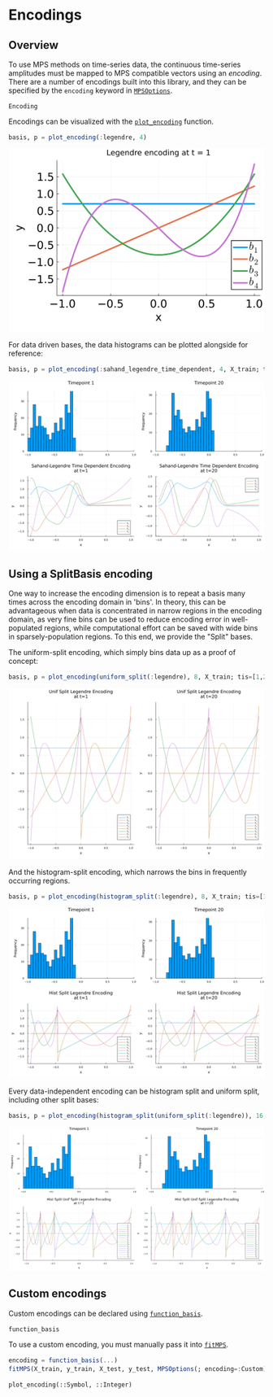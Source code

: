 # Encodings
## Overview
To use MPS methods on time-series data, the continuous time-series amplitudes must be mapped to MPS compatible vectors using an *encoding*. There are a number of encodings built into this library, and they can be specified by the `encoding` keyword in [`MPSOptions`](@ref).

```@docs
Encoding
```

Encodings can be visualized with the [`plot_encoding`](@ref) function.

```Julia
basis, p = plot_encoding(:legendre, 4)
```
![](./figures/encodings/leg.svg)


For data driven bases, the data histograms can be plotted alongside for reference:
```Julia
basis, p = plot_encoding(:sahand_legendre_time_dependent, 4, X_train; tis=[1,20]); # X_train is taken from the noisy trendy sine demo in the Imputation section
```
![](./figures/encodings/SLTD.svg)

## Using a SplitBasis encoding

One way to increase the encoding dimension is to repeat a basis many times across the encoding domain in 'bins'. In theory, this can be advantageous when data is concentrated in narrow regions in the encoding domain, as very fine bins can be used to reduce encoding error in well-populated regions, while computational effort can be saved with wide bins in sparsely-population regions. To this end, we provide the "Split" bases.

The uniform-split encoding, which simply bins data up as a proof of concept:

```Julia
basis, p = plot_encoding(uniform_split(:legendre), 8, X_train; tis=[1,20], aux_basis_dim=4);
```

![](./figures/encodings/usplit.svg)

And the histogram-split encoding, which narrows the bins in frequently occurring regions.

```Julia
basis, p = plot_encoding(histogram_split(:legendre), 8, X_train; tis=[1,20], aux_basis_dim=4);
```
![](./figures/encodings/hsplit.svg)

Every data-independent encoding can be histogram split and uniform split, including other split bases:

```Julia
basis, p = plot_encoding(histogram_split(uniform_split(:legendre)), 16, X_train; tis=[1,20], aux_basis_dim=8, size=(1600,900));
```

![](./figures/encodings/husplit.svg)


## Custom encodings

Custom encodings can be declared using [`function_basis`](@ref).

```@docs
function_basis
```

To use a custom encoding, you must manually pass it into [`fitMPS`](@ref).

```Julia
encoding = function_basis(...)
fitMPS(X_train, y_train, X_test, y_test, MPSOptions(; encoding=:Custom), encoding)
```

```@docs
plot_encoding(::Symbol, ::Integer)
```